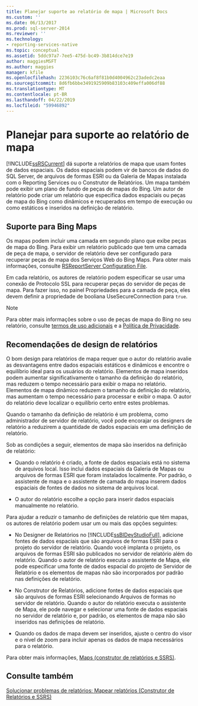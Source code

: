 ```yaml
---
title: Planejar suporte ao relatório de mapa | Microsoft Docs
ms.custom: ''
ms.date: 06/13/2017
ms.prod: sql-server-2014
ms.reviewer: ''
ms.technology:
- reporting-services-native
ms.topic: conceptual
ms.assetid: 5ddc97a7-7ee5-475d-bc49-3b814dce7e19
author: maggiesMSFT
ms.author: maggies
manager: kfile
ms.openlocfilehash: 2236103c76c6af8f81b0d4004962c23adedc2eaa
ms.sourcegitcommit: 8d6fb6bbe3491925909b83103c409effa006df88
ms.translationtype: MT
ms.contentlocale: pt-BR
ms.lasthandoff: 04/22/2019
ms.locfileid: "59946892"
---
```

# <a name="plan-for-map-report-support"></a>Planejar para suporte ao relatório de mapa
  [!INCLUDE[ssRSCurrent](../includes/ssrscurrent-md.md)] dá suporte a relatórios de mapa que usam fontes de dados espaciais. Os dados espaciais podem vir de bancos de dados do SQL Server, de arquivos de formas ESRI ou da Galeria de Mapas instalada com o Reporting Services ou o Construtor de Relatórios. Um mapa também pode exibir um plano de fundo de peças de mapas do Bing. Um autor de relatório pode criar um relatório que especifica dados espaciais ou peças de mapa do Bing como dinâmicos e recuperados em tempo de execução ou como estáticos e inseridos na definição de relatório.  
  
## <a name="support-for-bing-maps"></a>Suporte para Bing Maps  
 Os mapas podem incluir uma camada em segundo plano que exibe peças de mapa do Bing. Para exibir um relatório publicado que tem uma camada de peça de mapa, o servidor de relatório deve ser configurado para recuperar peças de mapa dos Serviços Web do Bing Maps. Para obter mais informações, consulte [RSReportServer Configuration File](report-server/rsreportserver-config-configuration-file.md).  
  
 Em cada relatório, os autores de relatório podem especificar se usar uma conexão de Protocolo SSL para recuperar peças do servidor de peças de mapa. Para fazer isso, no painel Propriedades para a camada de peça, eles devem definir a propriedade de booliana UseSecureConnection para `true`.  
  
> [!NOTE]  
>  Para obter mais informações sobre o uso de peças de mapa do Bing no seu relatório, consulte [termos de uso adicionais](https://go.microsoft.com/fwlink/?LinkId=151371) e a [Política de Privacidade](https://go.microsoft.com/fwlink/?LinkId=151372).  
  
## <a name="report-design-recommendations"></a>Recomendações de design de relatórios  
 O bom design para relatórios de mapa requer que o autor do relatório avalie as desvantagens entre dados espaciais estáticos e dinâmicos e encontre o equilíbrio ideal para os usuários do relatório. Elementos de mapa inseridos podem aumentar significativamente o tamanho da definição do relatório, mas reduzem o tempo necessário para exibir o mapa no relatório. Elementos de mapa dinâmico reduzem o tamanho da definição do relatório, mas aumentam o tempo necessário para processar e exibir o mapa. O autor do relatório deve localizar o equilíbrio certo entre estes problemas.  
  
 Quando o tamanho da definição de relatório é um problema, como administrador de servidor de relatório, você pode encorajar os designers de relatório a reduzirem a quantidade de dados espaciais em uma definição de relatório.  
  
 Sob as condições a seguir, elementos de mapa são inseridos na definição de relatório:  
  
-   Quando o relatório é criado, a fonte de dados espaciais está no sistema de arquivos local. Isso inclui dados espaciais da Galeria de Mapas ou arquivos de formas ESRI que foram instalados localmente. Por padrão, o assistente de mapa e o assistente de camada do mapa inserem dados espaciais de fontes de dados no sistema de arquivos local.  
  
-   O autor do relatório escolhe a opção para inserir dados espaciais manualmente no relatório.  
  
 Para ajudar a reduzir o tamanho de definições de relatório que têm mapas, os autores de relatório podem usar um ou mais das opções seguintes:  
  
-   No Designer de Relatórios no [!INCLUDE[ssBIDevStudioFull](../includes/ssbidevstudiofull-md.md)], adicione fontes de dados espaciais que são arquivos de formas ESRI para o projeto do servidor de relatório. Quando você implanta o projeto, os arquivos de formas ESRI são publicados no servidor de relatório além do relatório. Quando o autor de relatório executa o assistente de Mapa, ele pode especificar uma fonte de dados espacial do projeto de Servidor de Relatório e os elementos de mapas não são incorporados por padrão nas definições de relatório.  
  
-   No Construtor de Relatórios, adicione fontes de dados espaciais que são arquivos de formas ESRI selecionando Arquivos de formas no servidor de relatório. Quando o autor do relatório executa o assistente de Mapa, ele pode navegar e selecionar uma fonte de dados espaciais no servidor de relatório e, por padrão, os elementos de mapa não são inseridos nas definições de relatório.  
  
-   Quando os dados de mapa devem ser inseridos, ajuste o centro do visor e o nível de zoom para incluir apenas os dados de mapa necessários para o relatório.  
  
 Para obter mais informações, [Maps &#40;construtor de relatórios e SSRS&#41;](report-design/maps-report-builder-and-ssrs.md).  
  
## <a name="see-also"></a>Consulte também  
 [Solucionar problemas de relatórios: Mapear relatórios &#40;Construtor de Relatórios e SSRS&#41;](report-design/troubleshoot-reports-map-reports-report-builder-and-ssrs.md)  
  
  

